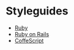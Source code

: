 Styleguides
===========

* [Ruby](https://github.com/inem/styleguides/blob/master/ruby.md)
* [Ruby on Rails](https://github.com/inem/styleguides/blob/master/rails.md)
* [CoffeScript](https://github.com/inem/styleguides/blob/master/coffescript.md)
